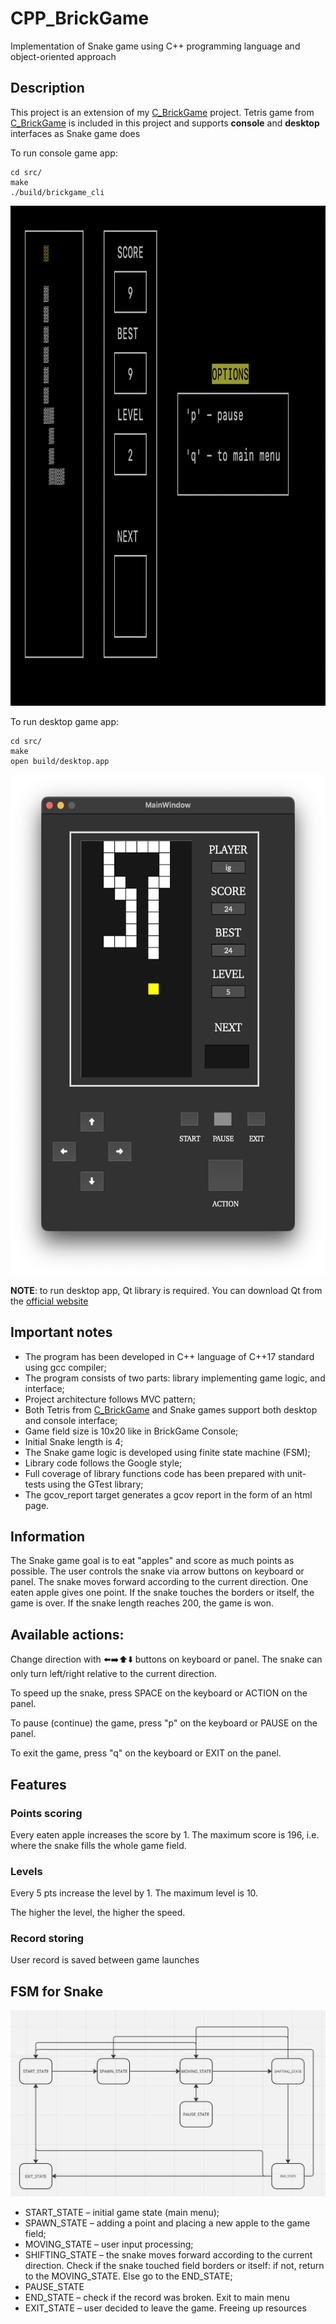 # CPP_BrickGame
Implementation of Snake game using C++ programming language and object-oriented approach

## Description

This project is an extension of my [C_BrickGame](https://github.com/igorgrichanov/C_BrickGame) project. Tetris game from [C_BrickGame](https://github.com/igorgrichanov/C_BrickGame) is included in this project and supports **console** and **desktop** interfaces as Snake game does

To run console game app:

```
cd src/
make
./build/brickgame_cli
```

<p align="center">
  <img src="src/img/snake_cli_screen.png" alt="SnakeConsole" width="800" height="800">
</p>

To run desktop game app:

```
cd src/
make
open build/desktop.app
```
<p align="center">
  <img src="src/img/snake_desktop_screen.png" alt="SnakeDesktop" width="800" height="800">
</p>

**NOTE**: to run desktop app, Qt library is required. You can download Qt from the [official website](https://www.qt.io/download-dev)

## Important notes

- The program has been developed in C++ language of C++17 standard using gcc compiler;
- The program consists of two parts: library implementing game logic, and interface;
- Project architecture follows MVC pattern;
- Both Tetris from [C_BrickGame](https://github.com/igorgrichanov/C_BrickGame) and Snake games support both desktop and console interface;
- Game field size is 10x20 like in BrickGame Console;
- Initial Snake length is 4;
- The Snake game logic is developed using finite state machine (FSM);
- Library code follows the Google style;
- Full coverage of library functions code has been prepared with unit-tests using the GTest library;
- The gcov_report target generates a gcov report in the form of an html page.

## Information

The Snake game goal is to eat "apples" and score as much points as possible. The user controls the snake via arrow buttons on keyboard or panel. The snake moves forward according to the current direction. One eaten apple gives one point. If the snake touches the borders or itself, the game is over. If the snake length reaches 200, the game is won.

## Available actions:

Change direction with ⬅️➡️⬆️⬇️ buttons on keyboard or panel. The snake can only turn left/right relative to the current direction.

To speed up the snake, press SPACE on the keyboard or ACTION on the panel.

To pause (continue) the game, press "p" on the keyboard or PAUSE on the panel.

To exit the game, press "q" on the keyboard or EXIT on the panel.

## Features

### Points scoring

Every eaten apple increases the score by 1. The maximum score is 196, i.e. where the snake fills the whole game field.

### Levels

Every 5 pts increase the level by 1. The maximum level is 10.

The higher the level, the higher the speed.

### Record storing

User record is saved between game launches

## FSM for Snake

![SnakeFSM](src/img/fsm_snake.png)

- START_STATE – initial game state (main menu);
- SPAWN_STATE – adding a point and placing a new apple to the game field;
- MOVING_STATE – user input processing;
- SHIFTING_STATE – the snake moves forward according to the current direction. Check if the snake touched field borders or itself: if not, return to the MOVING_STATE. Else go to the END_STATE;
- PAUSE_STATE
- END_STATE – check if the record was broken. Exit to main menu
- EXIT_STATE – user decided to leave the game. Freeing up resources 

